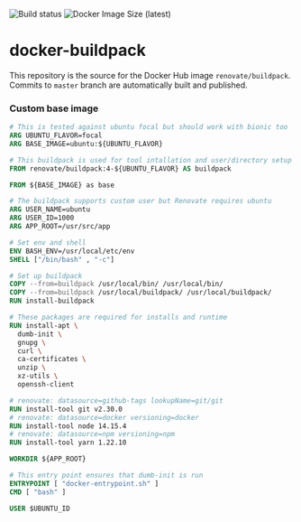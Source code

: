 ![Build status](https://github.com/renovatebot/docker-buildpack/workflows/build/badge.svg)
![Docker Image Size (latest)](https://img.shields.io/docker/image-size/renovate/buildpack/latest)

# docker-buildpack

This repository is the source for the Docker Hub image `renovate/buildpack`. Commits to `master` branch are automatically built and published.


### Custom base image

```dockerfile
# This is tested against ubuntu focal but should work with bionic too
ARG UBUNTU_FLAVOR=focal
ARG BASE_IMAGE=ubuntu:${UBUNTU_FLAVOR}

# This buildpack is used for tool intallation and user/directory setup
FROM renovate/buildpack:4-${UBUNTU_FLAVOR} AS buildpack

FROM ${BASE_IMAGE} as base

# The buildpack supports custom user but Renovate requires ubuntu
ARG USER_NAME=ubuntu
ARG USER_ID=1000
ARG APP_ROOT=/usr/src/app

# Set env and shell
ENV BASH_ENV=/usr/local/etc/env
SHELL ["/bin/bash" , "-c"]

# Set up buildpack
COPY --from=buildpack /usr/local/bin/ /usr/local/bin/
COPY --from=buildpack /usr/local/buildpack/ /usr/local/buildpack/
RUN install-buildpack

# These packages are required for installs and runtime
RUN install-apt \
  dumb-init \
  gnupg \
  curl \
  ca-certificates \
  unzip \
  xz-utils \
  openssh-client

# renovate: datasource=github-tags lookupName=git/git
RUN install-tool git v2.30.0
# renovate: datasource=docker versioning=docker
RUN install-tool node 14.15.4
# renovate: datasource=npm versioning=npm
RUN install-tool yarn 1.22.10

WORKDIR ${APP_ROOT}

# This entry point ensures that dumb-init is run
ENTRYPOINT [ "docker-entrypoint.sh" ]
CMD [ "bash" ]

USER $UBUNTU_ID
```
